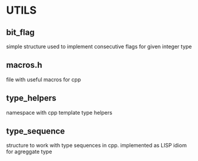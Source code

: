 # UTILS

## bit_flag

simple structure used to implement consecutive flags for given integer type

## macros.h

file with useful macros for cpp

## type_helpers

namespace with cpp template type helpers

## type_sequence

structure to work with type sequences in cpp. implemented as LISP idiom for agreggate type
